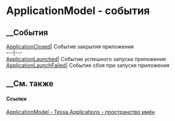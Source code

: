 # ApplicationModel - события
##  __События
[ApplicationClosed](E_Tessa_Applications_ApplicationModel_ApplicationClosed.htm)|
Событие закрытия приложения  
---|---  
[ApplicationLaunched](E_Tessa_Applications_ApplicationModel_ApplicationLaunched.htm)|
Событие успешного запуска приложения  
[ApplicationLaunchFailed](E_Tessa_Applications_ApplicationModel_ApplicationLaunchFailed.htm)|
Событие сбоя при запуске приложения  
## __См. также
#### Ссылки
[ApplicationModel - ](T_Tessa_Applications_ApplicationModel.htm)
[Tessa.Applications - пространство имён](N_Tessa_Applications.htm)
